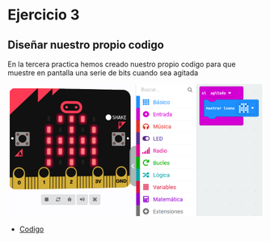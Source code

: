# Ejercicio 3

## Diseñar nuestro propio codigo

En la tercera practica hemos creado nuestro propio codigo para que muestre en pantalla una serie de bits cuando sea agitada

![actividad3](/imagenes/modulo1_actividad3.png)

- [Codigo](/archivos/microbit-Modulo1_Actividad3.hex)
